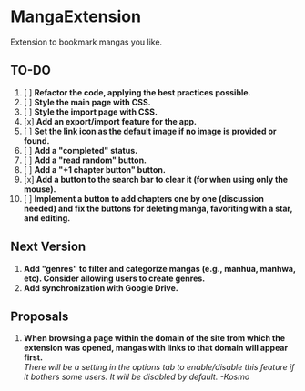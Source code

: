 # MangaExtension
Extension to bookmark mangas you like.

## TO-DO

1. [ ] **Refactor the code, applying the best practices possible.**
2. [ ] **Style the main page with CSS.**
3. [ ] **Style the import page with CSS.**
4. [x] **Add an export/import feature for the app.**
5. [ ] **Set the link icon as the default image if no image is provided or found.**
6. [ ] **Add a "completed" status.**
7. [ ] **Add a "read random" button.**
8. [ ] **Add a "+1 chapter button" button.**
9. [x] **Add a button to the search bar to clear it (for when using only the mouse).**
10. [ ] **Implement a button to add chapters one by one (discussion needed) and fix the buttons for deleting manga, favoriting with a star, and editing.**

## Next Version

1. **Add "genres" to filter and categorize mangas (e.g., manhua, manhwa, etc). Consider allowing users to create genres.**
2. **Add synchronization with Google Drive.**

## Proposals

1. **When browsing a page within the domain of the site from which the extension was opened, mangas with links to that domain will appear first.**  
   *There will be a setting in the options tab to enable/disable this feature if it bothers some users.
   It will be disabled by default.*
   *-Kosmo*
